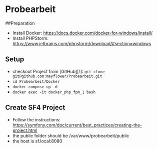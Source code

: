 # Probearbeit

##Preparation
* Install Docker: https://docs.docker.com/docker-for-windows/install/
* Install PHPStorm: https://www.jetbrains.com/phpstorm/download/#section=windows

## Setup
 
* checkout Project from [GitHub][1]: <code>git clone git@github.com:mayflower/Probearbeit.git</code> 
* <code>cd Probearbeit/Docker</code>
* <code>docker-compose up -d</code>
* <code>docker exec -it docker_php_fpm_1 bash</code>

## Create SF4 Project
* Follow the instructions: https://symfony.com/doc/current/best_practices/creating-the-project.html
* the public folder should be /var/www/probearbeit/public
* the host is sf.local:8080